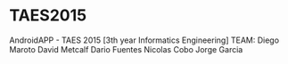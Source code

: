 # TAES2015
AndroidAPP - TAES 2015 [3th year Informatics Engineering]
TEAM:
Diego Maroto
David Metcalf
Dario Fuentes
Nicolas Cobo
Jorge Garcia
